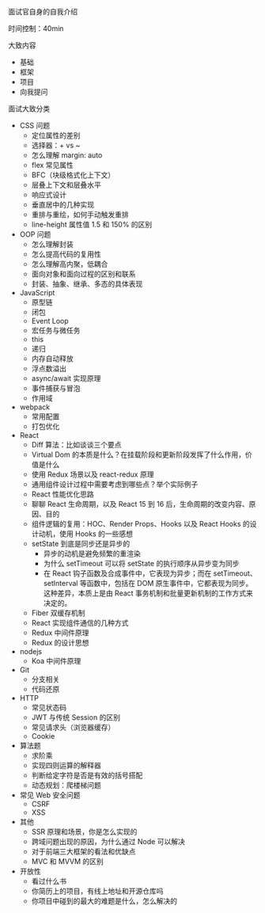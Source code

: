 面试官自身的自我介绍

时间控制：40min

大致内容
* 基础
* 框架
* 项目
* 向我提问

面试大致分类
* CSS 问题
  * 定位属性的差别
  * 选择器：+ vs ~
  * 怎么理解 margin: auto
  * flex 常见属性
  * BFC（块级格式化上下文）
  * 层叠上下文和层叠水平
  * 响应式设计
  * 垂直居中的几种实现
  * 重排与重绘，如何手动触发重排
  * line-height 属性值 1.5 和 150% 的区别
* OOP 问题
  * 怎么理解封装
  * 怎么提高代码的复用性
  * 怎么理解高内聚，低耦合
  * 面向对象和面向过程的区别和联系
  * 封装、抽象、继承、多态的具体表现
* JavaScript
  * 原型链
  * 闭包
  * Event Loop
  * 宏任务与微任务
  * this
  * 递归
  * 内存自动释放
  * 浮点数溢出
  * async/await 实现原理
  * 事件捕获与冒泡
  * 作用域
* webpack
  * 常用配置
  * 打包优化
* React
  * Diff 算法：比如谈谈三个要点
  * Virtual Dom 的本质是什么？在挂载阶段和更新阶段发挥了什么作用，价值是什么
  * 使用 Redux 场景以及 react-redux 原理
  * 通用组件设计过程中需要考虑到哪些点？举个实际例子
  * React 性能优化思路
  * 聊聊 React 生命周期，以及 React 15 到 16 后，生命周期的改变内容、原因、目的
  * 组件逻辑的复用：HOC、Render Props、Hooks 以及 React Hooks 的设计动机，使用 Hooks 的一些感想
  * setState 到底是同步还是异步的
    * 异步的动机是避免频繁的重渲染
    * 为什么 setTimeout 可以将 setState 的执行顺序从异步变为同步
    * 在 React 钩子函数及合成事件中，它表现为异步；而在 setTimeout、setInterval 等函数中，包括在 DOM 原生事件中，它都表现为同步。这种差异，本质上是由 React 事务机制和批量更新机制的工作方式来决定的。
  * Fiber 双缓存机制
  * React 实现组件通信的几种方式
  * Redux 中间件原理
  * Redux 的设计思想
* nodejs
  * Koa 中间件原理
* Git
  * 分支相关
  * 代码还原
* HTTP
  * 常见状态码
  * JWT 与传统 Session 的区别
  * 常见请求头（浏览器缓存）
  * Cookie
* 算法题
  * 求阶乘
  * 实现四则运算的解释器
  * 判断给定字符是否是有效的括号搭配
  * 动态规划：爬楼梯问题
* 常见 Web 安全问题
  * CSRF
  * XSS
* 其他
  * SSR 原理和场景，你是怎么实现的
  * 跨域问题出现的原因，为什么通过 Node 可以解决
  * 对于前端三大框架的看法和优缺点
  * MVC 和 MVVM 的区别
* 开放性
  * 看过什么书
  * 你简历上的项目，有线上地址和开源仓库吗
  * 你项目中碰到的最大的难题是什么，怎么解决的
